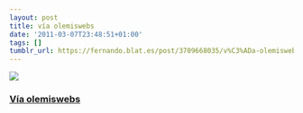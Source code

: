 ```yaml
---
layout: post
title: vía olemiswebs
date: '2011-03-07T23:48:51+01:00'
tags: []
tumblr_url: https://fernando.blat.es/post/3709668035/v%C3%ADa-olemiswebs
---
```

 ![](/tumblr_files/tumblr_lhpm1g9DW61qz4y16o1_640.jpg)  

### [Vía olemiswebs](http://www.flickr.com/photos/olemiswebs/5507584986/in/contacts/)
